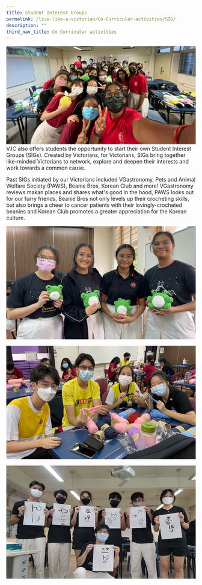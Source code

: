 ```yaml
---
title: Student Interest Groups
permalink: /live-like-a-victorian/Co-Curricular-activities/SIG/
description: ""
third_nav_title: Co Curricular activities
---
```

![](/images/Picture1.jpg)
VJC also offers students the opportunity to start their own Student Interest Groups (SIGs). Created by Victorians, for Victorians, SIGs bring together like-minded Victorians to network, explore and deepen their interests and work towards a common cause. 

Past SIGs initiated by our Victorians included VGastronomy, Pets and Animal Welfare Society (PAWS), Beanie Bros, Korean Club and more! VGastronomy reviews makan places and shares what's good in the hood, PAWS looks out for our furry friends, Beanie Bros not only levels up their crocheting skills, but also brings a cheer to cancer patients with their lovingly-crocheted beanies and Korean Club promotes a greater appreciation for the Korean culture.

![](/images/Picture2.jpg)

![](/images/Picture3.jpg)

![](/images/Picture4.jpg)
